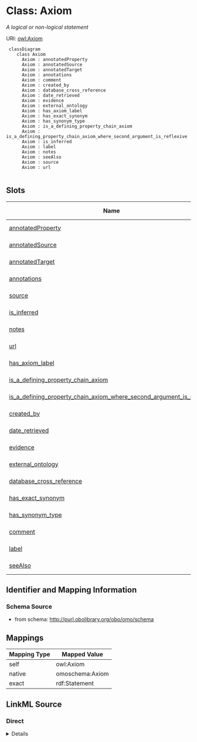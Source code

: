 # Class: Axiom
_A logical or non-logical statement_




URI: [owl:Axiom](http://www.w3.org/2002/07/owl#Axiom)


```{mermaid}
 classDiagram
    class Axiom
      Axiom : annotatedProperty
      Axiom : annotatedSource
      Axiom : annotatedTarget
      Axiom : annotations
      Axiom : comment
      Axiom : created_by
      Axiom : database_cross_reference
      Axiom : date_retrieved
      Axiom : evidence
      Axiom : external_ontology
      Axiom : has_axiom_label
      Axiom : has_exact_synonym
      Axiom : has_synonym_type
      Axiom : is_a_defining_property_chain_axiom
      Axiom : is_a_defining_property_chain_axiom_where_second_argument_is_reflexive
      Axiom : is_inferred
      Axiom : label
      Axiom : notes
      Axiom : seeAlso
      Axiom : source
      Axiom : url
      
```



<!-- no inheritance hierarchy -->


## Slots

| Name | Cardinality and Range | Description | Inheritance |
| ---  | --- | --- | --- |
| [annotatedProperty](annotatedProperty.md) | 0..1 <br/> AnnotationProperty | None | direct |
| [annotatedSource](annotatedSource.md) | 0..1 <br/> NamedObject | None | direct |
| [annotatedTarget](annotatedTarget.md) | 0..1 <br/> Any | None | direct |
| [annotations](annotations.md) | 0..* <br/> Annotation | None | direct |
| [source](source.md) | 0..* <br/> None | None | direct |
| [is_inferred](is_inferred.md) | 0..1 <br/> boolean | None | direct |
| [notes](notes.md) | 0..* <br/> None | None | direct |
| [url](url.md) | 0..1 <br/> None | None | direct |
| [has_axiom_label](has_axiom_label.md) | 0..1 <br/> Thing | None | direct |
| [is_a_defining_property_chain_axiom](is_a_defining_property_chain_axiom.md) | 0..1 <br/> None | None | direct |
| [is_a_defining_property_chain_axiom_where_second_argument_is_reflexive](is_a_defining_property_chain_axiom_where_second_argument_is_reflexive.md) | 0..1 <br/> None | None | direct |
| [created_by](created_by.md) | 0..1 <br/> None | None | direct |
| [date_retrieved](date_retrieved.md) | 0..1 <br/> None | None | direct |
| [evidence](evidence.md) | 0..1 <br/> None | None | direct |
| [external_ontology](external_ontology.md) | 0..* <br/> None | None | direct |
| [database_cross_reference](database_cross_reference.md) | 0..* <br/> CURIELiteral | None | direct |
| [has_exact_synonym](has_exact_synonym.md) | 0..* <br/> label type | None | direct |
| [has_synonym_type](has_synonym_type.md) | 0..* <br/> AnnotationProperty | None | direct |
| [comment](comment.md) | 0..* <br/> None | None | direct |
| [label](label.md) | 0..1 <br/> label type | None | direct |
| [seeAlso](seeAlso.md) | 0..* <br/> Thing | None | direct |








## Identifier and Mapping Information







### Schema Source


* from schema: http://purl.obolibrary.org/obo/omo/schema





## Mappings

| Mapping Type | Mapped Value |
| ---  | ---  |
| self | owl:Axiom |
| native | omoschema:Axiom |
| exact | rdf:Statement |


## LinkML Source

<!-- TODO: investigate https://stackoverflow.com/questions/37606292/how-to-create-tabbed-code-blocks-in-mkdocs-or-sphinx -->

### Direct

<details>
```yaml
name: Axiom
description: A logical or non-logical statement
from_schema: http://purl.obolibrary.org/obo/omo/schema
exact_mappings:
- rdf:Statement
rank: 1000
slots:
- annotatedProperty
- annotatedSource
- annotatedTarget
- annotations
- source
- is_inferred
- notes
- url
- has_axiom_label
- is_a_defining_property_chain_axiom
- is_a_defining_property_chain_axiom_where_second_argument_is_reflexive
- created_by
- date_retrieved
- evidence
- external_ontology
- database_cross_reference
- has_exact_synonym
- has_synonym_type
- comment
- label
- seeAlso
slot_usage:
  database_cross_reference:
    name: database_cross_reference
    description: Uses to indicate the source of an axiom
    in_subset:
    - go permitted profile
    exact_mappings:
    - dcterms:source
    domain_of:
    - HasMappings
    - Axiom
    - HasMappings
    - Axiom
class_uri: owl:Axiom
represents_relationship: true

```
</details>

### Induced

<details>
```yaml
name: Axiom
description: A logical or non-logical statement
from_schema: http://purl.obolibrary.org/obo/omo/schema
exact_mappings:
- rdf:Statement
rank: 1000
slot_usage:
  database_cross_reference:
    name: database_cross_reference
    description: Uses to indicate the source of an axiom
    in_subset:
    - go permitted profile
    exact_mappings:
    - dcterms:source
    domain_of:
    - HasMappings
    - Axiom
    - HasMappings
    - Axiom
attributes:
  annotatedProperty:
    name: annotatedProperty
    from_schema: http://purl.obolibrary.org/obo/omo/schema
    exact_mappings:
    - rdf:predicate
    rank: 1000
    is_a: reification_predicate
    slot_uri: owl:annotatedProperty
    alias: annotatedProperty
    owner: Axiom
    domain_of:
    - Axiom
    relational_role: PREDICATE
    range: AnnotationProperty
  annotatedSource:
    name: annotatedSource
    todos:
    - restrict range
    from_schema: http://purl.obolibrary.org/obo/omo/schema
    exact_mappings:
    - rdf:subject
    rank: 1000
    is_a: reification_predicate
    slot_uri: owl:annotatedSource
    alias: annotatedSource
    owner: Axiom
    domain_of:
    - Axiom
    relational_role: SUBJECT
    range: NamedObject
  annotatedTarget:
    name: annotatedTarget
    todos:
    - restrict range
    from_schema: http://purl.obolibrary.org/obo/omo/schema
    exact_mappings:
    - rdf:object
    rank: 1000
    is_a: reification_predicate
    slot_uri: owl:annotatedTarget
    alias: annotatedTarget
    owner: Axiom
    domain_of:
    - Axiom
    relational_role: OBJECT
    range: Any
  annotations:
    name: annotations
    from_schema: http://purl.obolibrary.org/obo/omo/schema
    rank: 1000
    multivalued: true
    alias: annotations
    owner: Axiom
    domain_of:
    - Axiom
    range: Annotation
  source:
    name: source
    from_schema: http://purl.obolibrary.org/obo/omo/schema
    exact_mappings:
    - http://purl.org/dc/terms/source
    - oio:source
    rank: 1000
    is_a: provenance_property
    slot_uri: dcterms:source
    multivalued: true
    alias: source
    owner: Axiom
    domain_of:
    - Ontology
    - Axiom
    range: string
  is_inferred:
    name: is_inferred
    deprecated: deprecated oboInOwl property
    from_schema: http://purl.obolibrary.org/obo/omo/schema
    rank: 1000
    slot_uri: oio:is_inferred
    alias: is_inferred
    owner: Axiom
    domain_of:
    - Axiom
    range: boolean
  notes:
    name: notes
    deprecated: deprecated oboInOwl property
    from_schema: http://purl.obolibrary.org/obo/omo/schema
    rank: 1000
    slot_uri: oio:notes
    multivalued: true
    alias: notes
    owner: Axiom
    domain_of:
    - Axiom
    range: string
  url:
    name: url
    deprecated: deprecated oboInOwl property
    from_schema: http://purl.obolibrary.org/obo/omo/schema
    rank: 1000
    slot_uri: oio:url
    alias: url
    owner: Axiom
    domain_of:
    - Axiom
    range: string
  has_axiom_label:
    name: has_axiom_label
    from_schema: http://purl.obolibrary.org/obo/omo/schema
    rank: 1000
    is_a: provenance_property
    slot_uri: IAO:0010000
    alias: has_axiom_label
    owner: Axiom
    domain_of:
    - Axiom
    range: Thing
  is_a_defining_property_chain_axiom:
    name: is_a_defining_property_chain_axiom
    from_schema: http://purl.obolibrary.org/obo/omo/schema
    rank: 1000
    slot_uri: RO:0002581
    alias: is_a_defining_property_chain_axiom
    owner: Axiom
    domain_of:
    - Axiom
    range: string
  is_a_defining_property_chain_axiom_where_second_argument_is_reflexive:
    name: is_a_defining_property_chain_axiom_where_second_argument_is_reflexive
    from_schema: http://purl.obolibrary.org/obo/omo/schema
    rank: 1000
    slot_uri: RO:0002582
    alias: is_a_defining_property_chain_axiom_where_second_argument_is_reflexive
    owner: Axiom
    domain_of:
    - Axiom
    range: string
  created_by:
    name: created_by
    deprecated: proposed obsoleted by OMO group 2022-04-12
    from_schema: http://purl.obolibrary.org/obo/omo/schema
    deprecated_element_has_exact_replacement: creator
    rank: 1000
    is_a: provenance_property
    slot_uri: oio:created_by
    alias: created_by
    owner: Axiom
    domain_of:
    - HasProvenance
    - Axiom
    range: string
  date_retrieved:
    name: date_retrieved
    from_schema: http://purl.obolibrary.org/obo/omo/schema
    rank: 1000
    is_a: provenance_property
    slot_uri: oio:date_retrieved
    alias: date_retrieved
    owner: Axiom
    domain_of:
    - Axiom
    range: string
  evidence:
    name: evidence
    deprecated: deprecated oboInOwl property
    from_schema: http://purl.obolibrary.org/obo/omo/schema
    rank: 1000
    slot_uri: oio:evidence
    alias: evidence
    owner: Axiom
    domain_of:
    - Axiom
    range: string
  external_ontology:
    name: external_ontology
    deprecated: deprecated oboInOwl property
    from_schema: http://purl.obolibrary.org/obo/omo/schema
    rank: 1000
    slot_uri: oio:external_ontology
    multivalued: true
    alias: external_ontology
    owner: Axiom
    domain_of:
    - Axiom
    range: string
  database_cross_reference:
    name: database_cross_reference
    description: Uses to indicate the source of an axiom
    in_subset:
    - go permitted profile
    from_schema: http://purl.obolibrary.org/obo/omo/schema
    exact_mappings:
    - dcterms:source
    rank: 1000
    is_a: match
    slot_uri: oio:hasDbXref
    multivalued: true
    alias: database_cross_reference
    owner: Axiom
    domain_of:
    - HasMappings
    - Axiom
    - HasMappings
    - Axiom
    range: CURIELiteral
  has_exact_synonym:
    name: has_exact_synonym
    from_schema: http://purl.obolibrary.org/obo/omo/schema
    rank: 1000
    is_a: synonym
    slot_uri: oio:hasExactSynonym
    multivalued: true
    alias: has_exact_synonym
    owner: Axiom
    domain_of:
    - HasSynonyms
    - Axiom
    disjoint_with:
    - label
    range: label type
  has_synonym_type:
    name: has_synonym_type
    from_schema: http://purl.obolibrary.org/obo/omo/schema
    rank: 1000
    slot_uri: oio:hasSynonymType
    multivalued: true
    alias: has_synonym_type
    owner: Axiom
    domain_of:
    - Axiom
    range: AnnotationProperty
  comment:
    name: comment
    comments:
    - in obo format, a term cannot have more than one comment
    from_schema: http://purl.obolibrary.org/obo/omo/schema
    rank: 1000
    is_a: informative_property
    slot_uri: rdfs:comment
    multivalued: true
    alias: comment
    owner: Axiom
    domain_of:
    - HasUserInformation
    - Ontology
    - Axiom
    range: string
  label:
    name: label
    comments:
    - SHOULD follow OBO label guidelines
    - MUST be unique within an ontology
    - SHOULD be unique across OBO
    in_subset:
    - allotrope required profile
    - go required profile
    - obi required profile
    from_schema: http://purl.obolibrary.org/obo/omo/schema
    exact_mappings:
    - skos:prefLabel
    rank: 1000
    is_a: core_property
    slot_uri: rdfs:label
    multivalued: false
    alias: label
    owner: Axiom
    domain_of:
    - HasMinimalMetadata
    - Axiom
    range: label type
  seeAlso:
    name: seeAlso
    todos:
    - restrict range
    from_schema: http://purl.obolibrary.org/obo/omo/schema
    rank: 1000
    slot_uri: rdfs:seeAlso
    multivalued: true
    alias: seeAlso
    owner: Axiom
    domain_of:
    - HasUserInformation
    - Axiom
    range: Thing
class_uri: owl:Axiom
represents_relationship: true

```
</details>